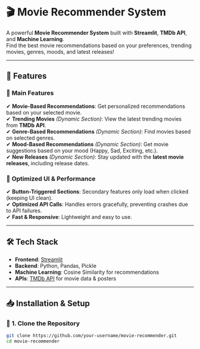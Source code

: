 # 🎬 Movie Recommender System  

A powerful **Movie Recommender System** built with **Streamlit**, **TMDb API**, and **Machine Learning**.  
Find the best movie recommendations based on your preferences, trending movies, genres, moods, and latest releases!  

---

## 🚀 **Features**  

### 🔹 **Main Features**  
✔ **Movie-Based Recommendations**: Get personalized recommendations based on your selected movie.  
✔ **Trending Movies** *(Dynamic Section)*: View the latest trending movies from **TMDb API**.  
✔ **Genre-Based Recommendations** *(Dynamic Section)*: Find movies based on selected genres.  
✔ **Mood-Based Recommendations** *(Dynamic Section)*: Get movie suggestions based on your mood (Happy, Sad, Exciting, etc.).  
✔ **New Releases** *(Dynamic Section)*: Stay updated with the **latest movie releases**, including release dates.  

### 🔹 **Optimized UI & Performance**  
✔ **Button-Triggered Sections**: Secondary features only load when clicked (keeping UI clean).  
✔ **Optimized API Calls**: Handles errors gracefully, preventing crashes due to API failures.  
✔ **Fast & Responsive**: Lightweight and easy to use.  

---

## 🛠 **Tech Stack**  

- **Frontend**: [Streamlit](https://streamlit.io/)  
- **Backend**: Python, Pandas, Pickle  
- **Machine Learning**: Cosine Similarity for recommendations  
- **APIs**: [TMDb API](https://www.themoviedb.org/documentation/api) for movie data & posters  

---

## 📥 **Installation & Setup**  

### 🔹 **1. Clone the Repository**  
```sh
git clone https://github.com/your-username/movie-recommender.git
cd movie-recommender
